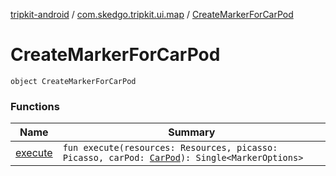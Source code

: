 [tripkit-android](../../index.md) / [com.skedgo.tripkit.ui.map](../index.md) / [CreateMarkerForCarPod](./index.md)

# CreateMarkerForCarPod

`object CreateMarkerForCarPod`

### Functions

| Name | Summary |
|---|---|
| [execute](execute.md) | `fun execute(resources: Resources, picasso: Picasso, carPod: `[`CarPod`](../../skedgo.tripkit.locations/-car-pod/index.md)`): Single<MarkerOptions>` |
